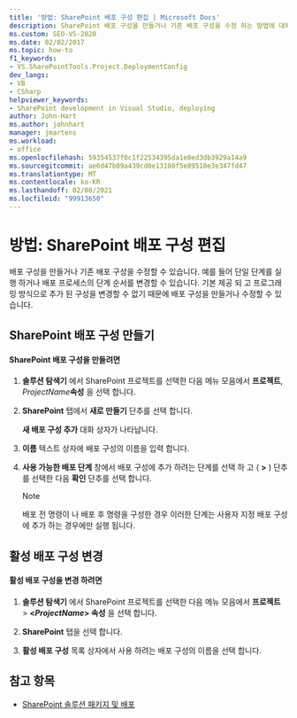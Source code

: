 ```yaml
---
title: '방법: SharePoint 배포 구성 편집 | Microsoft Docs'
description: SharePoint 배포 구성을 만들거나 기존 배포 구성을 수정 하는 방법에 대해 알아봅니다.
ms.custom: SEO-VS-2020
ms.date: 02/02/2017
ms.topic: how-to
f1_keywords:
- VS.SharePointTools.Project.DeploymentConfig
dev_langs:
- VB
- CSharp
helpviewer_keywords:
- SharePoint development in Visual Studio, deploying
author: John-Hart
ms.author: johnhart
manager: jmartens
ms.workload:
- office
ms.openlocfilehash: 59354537f0c1f22534395da1e0ed3db3929a14a9
ms.sourcegitcommit: ae6d47b09a439cd0e13180f5e89510e3e347fd47
ms.translationtype: MT
ms.contentlocale: ko-KR
ms.lasthandoff: 02/08/2021
ms.locfileid: "99913650"
---
```

# <a name="how-to-edit-a-sharepoint-deployment-configuration"></a>방법: SharePoint 배포 구성 편집
  배포 구성을 만들거나 기존 배포 구성을 수정할 수 있습니다. 예를 들어 단일 단계를 실행 하거나 배포 프로세스의 단계 순서를 변경할 수 있습니다. 기본 제공 되 고 프로그래밍 방식으로 추가 된 구성을 변경할 수 없기 때문에 배포 구성을 만들거나 수정할 수 있습니다.

## <a name="create-a-sharepoint-deployment-configuration"></a>SharePoint 배포 구성 만들기

#### <a name="to-create-a-sharepoint-deployment-configuration"></a>SharePoint 배포 구성을 만들려면

1. **솔루션 탐색기** 에서 SharePoint 프로젝트를 선택한 다음 메뉴 모음에서 **프로젝트**, _ProjectName_**속성** 을 선택 합니다.

2. **SharePoint** 탭에서 **새로 만들기** 단추를 선택 합니다.

     **새 배포 구성 추가** 대화 상자가 나타납니다.

3. **이름** 텍스트 상자에 배포 구성의 이름을 입력 합니다.

4. **사용 가능한 배포 단계** 창에서 배포 구성에 추가 하려는 단계를 선택 하 고 ( **>** ) 단추를 선택한 다음 **확인** 단추를 선택 합니다.

    > [!NOTE]
    > 배포 전 명령이 나 배포 후 명령을 구성한 경우 이러한 단계는 사용자 지정 배포 구성에 추가 하는 경우에만 실행 됩니다.

## <a name="change-the-active-deployment-configuration"></a>활성 배포 구성 변경

#### <a name="to-change-the-active-deployment-configuration"></a>활성 배포 구성을 변경 하려면

1. **솔루션 탐색기** 에서 SharePoint 프로젝트를 선택한 다음 메뉴 모음에서 **프로젝트**  >  **\<*ProjectName*> 속성** 을 선택 합니다.

2. **SharePoint** 탭을 선택 합니다.

3. **활성 배포 구성** 목록 상자에서 사용 하려는 배포 구성의 이름을 선택 합니다.

## <a name="see-also"></a>참고 항목
- [SharePoint 솔루션 패키지 및 배포](../sharepoint/packaging-and-deploying-sharepoint-solutions.md)
